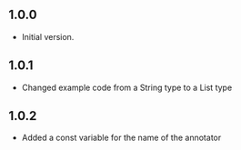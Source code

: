 ## 1.0.0

- Initial version.

## 1.0.1

- Changed example code from a String type to a List<String> type

## 1.0.2

- Added a const variable for the name of the annotator